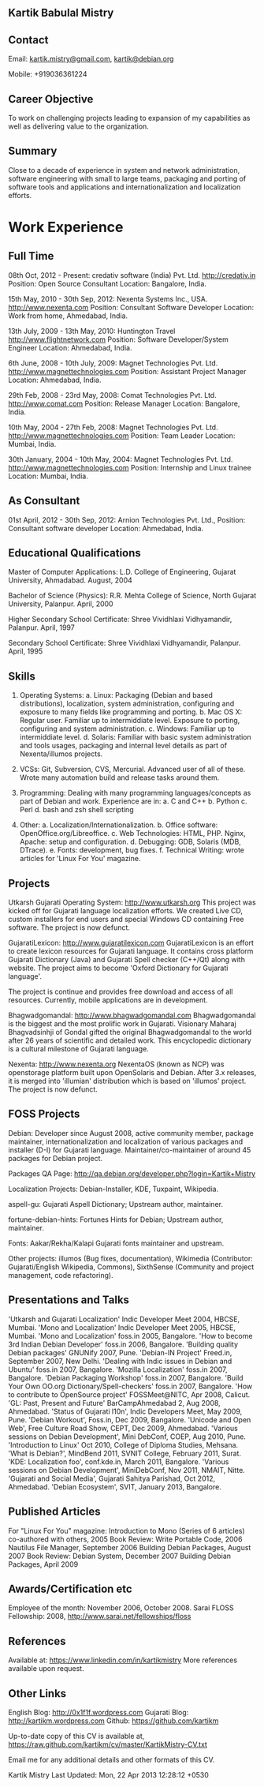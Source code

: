 Kartik Babulal Mistry
---------------------

Contact
-------
 Email: kartik.mistry@gmail.com,
        kartik@debian.org

 Mobile: +919036361224

Career Objective
----------------
 To work on challenging projects leading to expansion of my capabilities as
 well as delivering value to the organization.

Summary
-------
 Close to a decade of experience in system and network administration,
 software engineering with small to large teams, packaging and porting of
 software tools and applications and internationalization and localization
 efforts.

Work Experience
===============

Full Time
---------
 08th Oct, 2012 - Present:
  credativ software (India) Pvt. Ltd. <http://credativ.in>
  Position: Open Source Consultant
  Location: Bangalore, India.

 15th May, 2010 - 30th Sep, 2012:
  Nexenta Systems Inc., USA. <http://www.nexenta.com>
  Position: Consultant Software Developer
  Location: Work from home, Ahmedabad, India.

 13th July, 2009 - 13th May, 2010:
  Huntington Travel <http://www.flightnetwork.com>
  Position: Software Developer/System Engineer
  Location: Ahmedabad, India.

 6th June, 2008 - 10th July, 2009:
  Magnet Technologies Pvt. Ltd. <http://www.magnettechnologies.com>
  Position: Assistant Project Manager
  Location: Ahmedabad, India.

 29th Feb, 2008 - 23rd May, 2008:
  Comat Technologies Pvt. Ltd. <http://www.comat.com>
  Position: Release Manager
  Location: Bangalore, India.

 10th May, 2004 - 27th Feb, 2008:
  Magnet Technologies Pvt. Ltd. <http://www.magnettechnologies.com>
  Position: Team Leader
  Location: Mumbai, India.

 30th January, 2004 - 10th May, 2004:
  Magnet Technologies Pvt. Ltd. <http://www.magnettechnologies.com>
  Position: Internship and Linux trainee
  Location: Mumbai, India.

As Consultant
-------------
 01st April, 2012 - 30th Sep, 2012:
  Arnion Technologies Pvt. Ltd.,
  Position: Consultant software developer
  Location: Ahmedabad, India.

Educational Qualifications
--------------------------
 Master of Computer Applications:
 L.D. College of Engineering, Gujarat University, Ahmadabad.
 August, 2004

 Bachelor of Science (Physics):
 R.R. Mehta College of Science, North Gujarat University, Palanpur.
 April, 2000

 Higher Secondary School Certificate:
 Shree Vividhlaxi Vidhyamandir, Palanpur.
 April, 1997

 Secondary School Certificate:
 Shree Vividhlaxi Vidhyamandir, Palanpur.
 April, 1995

Skills
------
 1. Operating Systems:
    a. Linux: Packaging (Debian and based distributions), localization, system
       administration, configuring and exposure to many fields like programming
       and porting.
    b. Mac OS X: Regular user. Familiar up to intermiddiate level. Exposure to
       porting, configuring and system administration.
    c. Windows: Familiar up to intermiddiate level.
    d. Solaris: Familiar with basic system administration and tools usages,
       packaging and internal level details as part of Nexenta/illumos projects.

 2. VCSs:
    Git, Subversion, CVS, Mercurial. Advanced user of all of these. Wrote
    many automation build and release tasks around them.

 3. Programming:
    Dealing with many programming languages/concepts as part of Debian and
    work. Experience are in:
    a. C and C++
    b. Python
    c. Perl
    d. bash and zsh shell scripting

 4. Other:
    a. Localization/Internationalization.
    b. Office software: OpenOffice.org/Libreoffice.
    c. Web Technologies: HTML, PHP. Nginx, Apache: setup and configuration.
    d. Debugging: GDB, Solaris (MDB, DTrace).
    e. Fonts: development, bug fixes.
    f. Technical Writing: wrote articles for 'Linux For You' magazine.

Projects
--------
 Utkarsh Gujarati Operating System: <http://www.utkarsh.org>
  This project was kicked off for Gujarati language localization efforts. We
  created Live CD, custom installers for end users and special Windows CD
  containing Free software. The project is now defunct.

 GujaratiLexicon: <http://www.gujaratilexicon.com>
  GujaratiLexicon is an effort to create lexicon resources for Gujarati
  language. It contains cross platform Gujarati Dictionary (Java) and Gujarati
  Spell checker (C++/Qt) along with website. The project aims to become
  'Oxford Dictionary for Gujarati language'.

  The project is continue and provides free download and access of all
  resources. Currently, mobile applications are in development.

 Bhagwadgomandal: <http://www.bhagwadgomandal.com>
  Bhagwadgomandal is the biggest and the most prolific work in Gujarati.
  Visionary Maharaj Bhagvadsinhji of Gondal gifted the original Bhagwadgomandal
  to the world after 26 years of scientific and detailed work. This encyclopedic
  dictionary is a cultural milestone of Gujarati language.

 Nexenta: <http://www.nexenta.org>
  NexentaOS (known as NCP) was openstorage platform built upon OpenSolaris and
  Debian. After 3.x releases, it is merged into 'illumian' distribution which
  is based on 'illumos' project. The project is now defunct.

FOSS Projects
-------------
 Debian: Developer since August 2008, active community member, package
 maintainer, internationalization and localization of various packages and
 installer (D-I) for Gujarati language. Maintainer/co-maintainer of around 45
 packages for Debian project.

 Packages QA Page: <http://qa.debian.org/developer.php?login=Kartik+Mistry>

 Localization Projects: Debian-Installer, KDE, Tuxpaint, Wikipedia.

 aspell-gu: Gujarati Aspell Dictionary; Upstream author, maintainer.

 fortune-debian-hints: Fortunes Hints for Debian; Upstream author, maintainer.

 Fonts: Aakar/Rekha/Kalapi Gujarati fonts maintainer and upstream.

 Other projects: illumos (Bug fixes, documentation),
                 Wikimedia (Contributor: Gujarati/English Wikipedia, Commons),
                 SixthSense (Community and project management, code refactoring).

Presentations and Talks
-----------------------
 'Utkarsh and Gujarati Localization' Indic Developer Meet 2004, HBCSE, Mumbai.
 'Mono and Localization' Indic Developer Meet 2005, HBCSE, Mumbai.
 'Mono and Localization' foss.in 2005, Bangalore.
 'How to become 3rd Indian Debian Developer' foss.in 2006, Bangalore.
 'Building quality Debian packages' GNUNify 2007, Pune.
 'Debian-IN Project' Freed.in, September 2007, New Delhi.
 'Dealing with Indic issues in Debian and Ubuntu' foss.in 2007, Bangalore.
 'Mozilla Localization' foss.in 2007, Bangalore.
 'Debian Packaging Workshop' foss.in 2007, Bangalore.
 'Build Your Own OO.org Dictionary/Spell-checkers' foss.in 2007, Bangalore.
 'How to contribute to OpenSource project' FOSSMeet@NITC, Apr 2008, Calicut.
 'GL: Past, Present and Future' BarCampAhmedabad 2, Aug 2008, Ahmedabad.
 'Status of Gujarati l10n', Indic Developers Meet, May 2009, Pune.
 'Debian Workout', Foss.in, Dec 2009, Bangalore.
 'Unicode and Open Web', Free Culture Road Show, CEPT, Dec 2009, Ahmedabad.
 'Various sessions on Debian Development', Mini DebConf, COEP, Aug 2010, Pune.
 'Introduction to Linux' Oct 2010, College of Diploma Studies, Mehsana.
 'What is Debian?', MindBend 2011, SVNIT College, February 2011, Surat.
 'KDE: Localization foo', conf.kde.in, March 2011, Bangalore.
 'Various sessions on Debian Development', MiniDebConf, Nov 2011, NMAIT, Nitte.
 'Gujarati and Social Media', Gujarati Sahitya Parishad, Oct 2012, Ahmedabad.
 'Debian Ecosystem', SVIT, January 2013, Bangalore.

Published Articles
------------------
 For "Linux For You" magazine:
  Introduction to Mono (Series of 6 articles) co-authored with others, 2005
  Book Review: Write Portable Code, 2006
  Nautilus File Manager, September 2006
  Building Debian Packages, August 2007
  Book Review: Debian System, December 2007
  Building Debian Packages, April 2009

Awards/Certification etc
------------------------
 Employee of the month: November 2006, October 2008.
 Sarai FLOSS Fellowship: 2008, http://www.sarai.net/fellowships/floss

References
----------
 Available at: https://www.linkedin.com/in/kartikmistry
 More references available upon request.

Other Links
-----------
 English Blog: http://0x1f1f.wordpress.com
 Gujarati Blog: http://kartikm.wordpress.com
 Github: https://github.com/kartikm

Up-to-date copy of this CV is available at,
 https://raw.github.com/kartikm/cv/master/KartikMistry-CV.txt

Email me for any additional details and other formats of this CV.

Kartik Mistry
Last Updated: Mon, 22 Apr 2013 12:28:12 +0530
